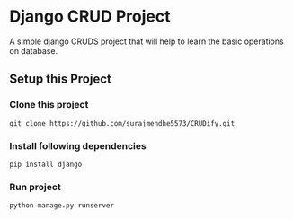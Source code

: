 # Django CRUD Project
A simple django CRUDS project that will help to learn the basic operations on database.

## Setup this Project

### Clone this project
```
git clone https://github.com/surajmendhe5573/CRUDify.git
```

### Install following dependencies
```
pip install django
```

### Run project
```
python manage.py runserver
```
